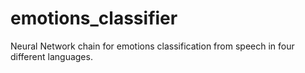 # emotions_classifier
Neural Network chain for emotions classification from speech in four different languages.
